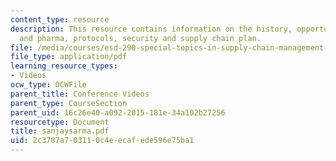 ```yaml
---
content_type: resource
description: This resource contains information on the history, opportunities in retail
  and pharma, protocols, security and supply chain plan.
file: /media/courses/esd-290-special-topics-in-supply-chain-management-spring-2005/2c3787a703110c4eecafede596e75ba1_sanjaysarma.pdf
file_type: application/pdf
learning_resource_types:
- Videos
ocw_type: OCWFile
parent_title: Conference Videos
parent_type: CourseSection
parent_uid: 16c26e40-a092-2015-181e-34a102b27256
resourcetype: Document
title: sanjaysarma.pdf
uid: 2c3787a7-0311-0c4e-ecaf-ede596e75ba1
---
```

